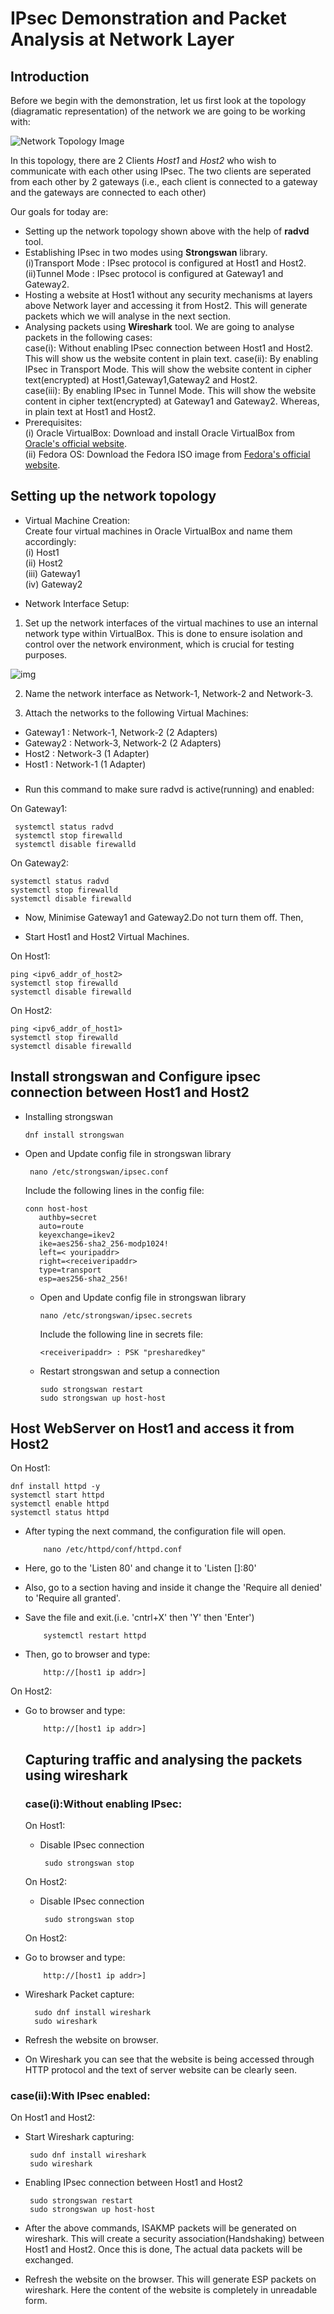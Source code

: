 # IPsec Demonstration and Packet Analysis at Network Layer
## Introduction
Before we begin with the demonstration, let us first look at the topology (diagramatic representation) of the network we are going to be working with:

![Network Topology Image](/IPSec/images/Topologyv2.png)

In this topology, there are 2 Clients *Host1* and *Host2* who wish to communicate with each other using IPsec. The two clients are seperated from each other by 2 gateways (i.e., each client is connected to a gateway and the gateways are connected to each other)

Our goals for today are:
- Setting up the network topology shown above with the help of **radvd** tool. 
- Establishing IPsec in two modes using **Strongswan** library.    
    (i)Transport Mode : IPsec protocol is configured at Host1 and Host2.    
    (ii)Tunnel Mode : IPsec protocol is configured at Gateway1 and Gateway2.    
- Hosting a website at Host1 without any security mechanisms at layers above Network layer and accessing it from Host2. This will generate packets which we will analyse in the next section.
- Analysing packets using **Wireshark** tool. We are going to analyse packets in the following cases:    
     case(i): Without enabling IPsec connection between Host1 and Host2. This will show us the website content in plain text.
     case(ii): By enabling IPsec in Transport Mode. This will show the website content in cipher text(encrypted) at Host1,Gateway1,Gateway2 and Host2.      
     case(iii): By enabling IPsec in Tunnel Mode. This will show the website content in cipher text(encrypted) at Gateway1 and Gateway2. Whereas, in plain text at Host1 and Host2.
- Prerequisites:      
  (i) Oracle VirtualBox: Download and install Oracle VirtualBox from [Oracle's official website](https://www.virtualbox.org/).      
(ii) Fedora OS: Download the Fedora ISO image from [Fedora's official website](https://fedoraproject.org/workstation/download).
  
  
  
## Setting up the network topology
-  Virtual Machine Creation:    
Create four virtual machines in Oracle VirtualBox and name them accordingly:      
(i) Host1    
(ii) Host2    
(iii) Gateway1    
(iv) Gateway2

- Network Interface Setup:
1. Set up the network interfaces of the virtual machines to use an internal network type within VirtualBox. This is done to ensure isolation and control over the network environment, which is crucial for testing purposes.

![img](images/Network_interface_creation.jpg)

2. Name the network interface as Network-1, Network-2 and Network-3.

3. Attach the networks to the following Virtual Machines:
-   Gateway1 : Network-1, Network-2 (2 Adapters)
-   Gateway2 : Network-3, Network-2 (2 Adapters)
-   Host2 : Network-3 (1 Adapter)
-   Host1 : Network-1 (1 Adapter)

###    
- Run this command to make sure radvd is active(running) and enabled:  

On Gateway1:    

     systemctl status radvd  
     systemctl stop firewalld  
     systemctl disable firewalld  

 
On Gateway2:  
   
    systemctl status radvd  
    systemctl stop firewalld 
    systemctl disable firewalld


- Now, Minimise Gateway1 and Gateway2.Do not turn them off. Then,  

- Start Host1 and Host2 Virtual Machines.  

On Host1:
   
    ping <ipv6_addr_of_host2>    
    systemctl stop firewalld  
    systemctl disable firewalld  

On Host2:   

    ping <ipv6_addr_of_host1>  
    systemctl stop firewalld  
    systemctl disable firewalld  

## Install strongswan and Configure ipsec connection between Host1 and Host2

- Installing strongswan

      dnf install strongswan  

- Open and Update config file in strongswan library  

       nano /etc/strongswan/ipsec.conf  

  Include the following lines in the config file:  

      conn host-host  
         authby=secret  
         auto=route  
         keyexchange=ikev2  
         ike=aes256-sha2_256-modp1024!  
         left=< youripaddr>  
         right=<receiveripaddr>  
         type=transport  
         esp=aes256-sha2_256!  
  
  - Open and Update config file in strongswan library  

        nano /etc/strongswan/ipsec.secrets  

    Include the following line in secrets file:  

        <receiveripaddr> : PSK "presharedkey"  

  - Restart strongswan and setup a connection  
  
        sudo strongswan restart  
        sudo strongswan up host-host  
             
## Host WebServer on Host1 and access it from Host2
  On Host1:   

    dnf install httpd -y  
    systemctl start httpd  
    systemctl enable httpd  
    systemctl status httpd  

- After typing the next command, the configuration file will open.  

          nano /etc/httpd/conf/httpd.conf  

- Here, go to the 'Listen 80' and change it to 'Listen [<youripaddr>]:80'

  
- Also, go to a section having <Directory></Directory> and inside it change the 'Require all denied' to 'Require all granted'.  
- Save the file and exit.(i.e. 'cntrl+X' then 'Y' then 'Enter')  

          systemctl restart httpd  

- Then, go to browser and type:  

          http://[host1 ip addr>]  

On Host2:   
- Go to browser and type:  
          
          http://[host1 ip addr>]  



  ## Capturing traffic and analysing the packets using wireshark
  ### case(i):Without enabling IPsec:

  On Host1:
  - Disable IPsec connection

         sudo strongswan stop
    
  On Host2:
  - Disable IPsec connection

         sudo strongswan stop

  On Host2:   
- Go to browser and type:  
          
          http://[host1 ip addr>]

- Wireshark Packet capture:

        sudo dnf install wireshark
        sudo wireshark

- Refresh the website on browser.
- On Wireshark you can see that the website is being accessed through HTTP protocol and the text of server website can be clearly seen.

### case(ii):With IPsec enabled:

On Host1 and Host2: 
- Start Wireshark capturing:
 
       sudo dnf install wireshark
       sudo wireshark
  
- Enabling IPsec connection between Host1 and Host2

       sudo strongswan restart
       sudo strongswan up host-host

- After the above commands, ISAKMP packets will be generated on wireshark. This will create a security association(Handshaking) between Host1 and Host2. Once this is done, The actual data packets will be exchanged.
- Refresh the website on the browser. This will generate ESP packets on wireshark. Here the content of the website is completely in unreadable form.









